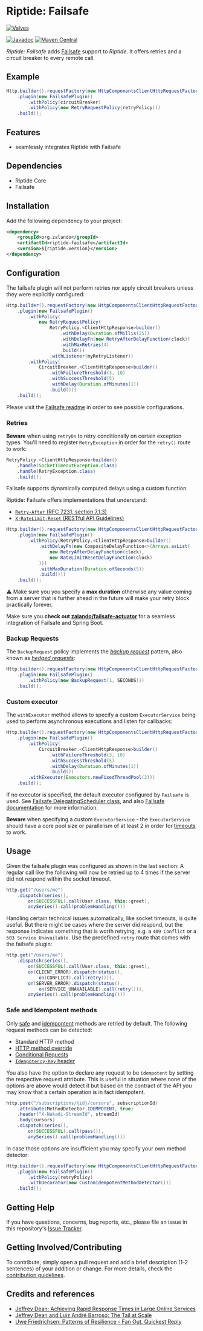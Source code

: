 # Riptide: Failsafe

[![Valves](../docs/valves.jpg)](https://pixabay.com/en/wheel-valve-heating-line-turn-2137043/)

[![Javadoc](https://www.javadoc.io/badge/org.zalando/riptide-failsafe.svg)](http://www.javadoc.io/doc/org.zalando/riptide-failsafe)
[![Maven Central](https://img.shields.io/maven-central/v/org.zalando/riptide-failsafe.svg)](https://maven-badges.herokuapp.com/maven-central/org.zalando/riptide-failsafe)

*Riptide: Failsafe* adds [Failsafe](https://github.com/jhalterman/failsafe) support to *Riptide*. It offers retries
and a circuit breaker to every remote call.

## Example

```java
Http.builder().requestFactory(new HttpComponentsClientHttpRequestFactory())
    .plugin(new FailsafePlugin()
        .withPolicy(circuitBreaker)
        .withPolicy(new RetryRequestPolicy(retryPolicy)))
    .build();
```

## Features

- seamlessly integrates Riptide with Failsafe

## Dependencies

- Riptide Core
- Failsafe

## Installation

Add the following dependency to your project:

```xml
<dependency>
    <groupId>org.zalando</groupId>
    <artifactId>riptide-failsafe</artifactId>
    <version>${riptide.version}</version>
</dependency>
```

## Configuration

The failsafe plugin will not perform retries nor apply circuit breakers unless they were explicitly configured:

```java
Http.builder().requestFactory(new HttpComponentsClientHttpRequestFactory())
    .plugin(new FailsafePlugin()
        .withPolicy(
            new RetryRequestPolicy(
                RetryPolicy.<ClientHttpResponse>builder()
                    .withDelay(Duration.ofMillis(25))
                    .withDelayFn(new RetryAfterDelayFunction(clock))
                    .withMaxRetries(4)
                    .build())
                .withListener(myRetryListener))
        .withPolicy(
            CircuitBreaker.<ClientHttpResponse>builder()
                .withFailureThreshold(3, 10)
                .withSuccessThreshold(5)
                .withDelay(Duration.ofMinutes(1))
                .build()))
    .build();
```

Please visit the [Failsafe readme](https://github.com/jhalterman/failsafe#readme) in order to see possible configurations. 

### Retries

**Beware** when using `retryOn` to retry conditionally on certain exception types.
You'll need to register `RetryException` in order for the `retry()` route to work:

```java
RetryPolicy.<ClientHttpResponse>builder()
    .handle(SocketTimeoutException.class)
    .handle(RetryException.class)
    .build();
```

Failsafe supports dynamically computed delays using a custom function.

Riptide: Failsafe offers implementations that understand:
- [`Retry-After` (RFC 7231, section 7.1.3)](https://tools.ietf.org/html/rfc7231#section-7.1.3)
- [`X-RateLimit-Reset` (RESTful API Guidelines)](https://opensource.zalando.com/restful-api-guidelines/#153)

```java
Http.builder().requestFactory(new HttpComponentsClientHttpRequestFactory())
    .plugin(new FailsafePlugin()
        .withPolicy(RetryPolicy.<ClientHttpResponse>builder()
            .withDelayFn(new CompositeDelayFunction<>(Arrays.asList(
                new RetryAfterDelayFunction(clock),
                new RateLimitResetDelayFunction(clock)
            )))
            .withMaxDuration(Duration.ofSeconds(5))
            .build()))
    .build();
```

:warning: Make sure you you specify a **max duration** otherwise any value coming from a server that is further ahead in the future will make your retry block practically forever.

Make sure you **check out 
[zalando/failsafe-actuator](https://github.com/zalando/failsafe-actuator)** for a seamless integration of
Failsafe and Spring Boot.

### Backup Requests

The `BackupRequest` policy implements the [*backup request*][abstract] pattern, also known as [*hedged requests*][article]:

```java
Http.builder().requestFactory(new HttpComponentsClientHttpRequestFactory())
    .plugin(new FailsafePlugin()
        .withPolicy(new BackupRequest(1, SECONDS)))
    .build();
```

### Custom executor

The `withExecutor` method allows to specify a custom `ExecutorService` being used to perform asynchronous executions and listen for callbacks:

```java
Http.builder().requestFactory(new HttpComponentsClientHttpRequestFactory())
    .plugin(new FailsafePlugin()
        .withPolicy(
            CircuitBreaker.<ClientHttpResponse>builder()
                .withFailureThreshold(3, 10)
                .withSuccessThreshold(5)
                .withDelay(Duration.ofMinutes(1))
                .build())
        .withExecutor(Executors.newFixedThreadPool(2)))
    .build();
```

If no executor is specified, the default executor configured by `Failsafe` is used. See [Failsafe DelegatingScheduler class](https://github.com/failsafe-lib/failsafe/blob/master/core/src/main/java/dev/failsafe/internal/util/DelegatingScheduler.java#L111), 
and also [Failsafe documentation](https://failsafe.dev/async-execution/#executorservice-configuration) for more information.

**Beware** when specifying a custom `ExecutorService` - the `ExecutorService` should have a core pool size or parallelism 
of at least 2 in order for [timeouts](https://github.com/failsafe-lib/failsafe/blob/master/core/src/main/java/dev/failsafe/Timeout.java) to work.

## Usage

Given the failsafe plugin was configured as shown in the last section: A regular call like the following will now be
retried up to 4 times if the server did not respond within the socket timeout.

```java
http.get("/users/me")
    .dispatch(series(),
        on(SUCCESSFUL).call(User.class, this::greet),
        anySeries().call(problemHandling()))
```

Handling certain technical issues automatically, like socket timeouts, is quite useful.
But there might be cases where the server did respond, but the response indicates something that is worth
retrying, e.g. a `409 Conflict` or a `503 Service Unavailable`. Use the predefined `retry` route that comes with the
failsafe plugin:

```java
http.get("/users/me")
    .dispatch(series(),
        on(SUCCESSFUL).call(User.class, this::greet),
        on(CLIENT_ERROR).dispatch(status(),
            on(CONFLICT).call(retry())),
        on(SERVER_ERROR).dispatch(status(),
            on(SERVICE_UNAVAILABLE).call(retry())),
        anySeries().call(problemHandling()))
```

### Safe and Idempotent methods

Only [safe](https://tools.ietf.org/html/rfc7231#section-4.2.1) and [idempontent](https://tools.ietf.org/html/rfc7231#section-4.2.2)
methods are retried by default. The following request methods can be detected:

- Standard HTTP method
- [HTTP method override](https://opensocial.github.io/spec/2.5.1/Core-API-Server.xml#rfc.section.2.1.1.19)
- [Conditional Requests](https://tools.ietf.org/html/rfc7232)
- [`Idempotency-Key` header](https://stripe.com/docs/api#idempotent_requests)

You also have the option to declare any request to be `idempotent` by setting the respective request attribute. This is
useful in situation where none of the options are above would detect it but based on the contract of the API you may know
that a certain operation is in fact idempotent.

```java
http.post("/subscriptions/{id}/cursors", subscriptionId)
    .attribute(MethodDetector.IDEMPOTENT, true)
    .header("X-Nakadi-StreamId", streamId)
    .body(cursors)
    .dispatch(series(),
        on(SUCCESSFUL).call(pass()),
        anySeries().call(problemHandling()))
```

In case those options are insufficient you may specify your own method detector:

```java
Http.builder().requestFactory(new HttpComponentsClientHttpRequestFactory())
    .plugin(new FailsafePlugin()
        .withPolicy(retryPolicy)
        .withDecorator(new CustomIdempotentMethodDetector()))
    .build();
```

## Getting Help

If you have questions, concerns, bug reports, etc., please file an issue in this repository's [Issue Tracker](../../../../issues).

## Getting Involved/Contributing

To contribute, simply open a pull request and add a brief description (1-2 sentences) of your addition or change. For
more details, check the [contribution guidelines](../.github/CONTRIBUTING.md).

## Credits and references

- [Jeffrey Dean: Achieving Rapid Response Times in Large Online Services][abstract]
- [Jeffrey Dean and Luiz André Barroso: The Tail at Scale][article]
- [Uwe Friedrichsen: Patterns of Resilience - Fan Out, Quickest Reply](https://www.slideshare.net/ufried/patterns-of-resilience/61)

[abstract]: https://research.google.com/people/jeff/latency.html
[article]: http://www.cs.duke.edu/courses/cps296.4/fall13/838-CloudPapers/dean_longtail.pdf
